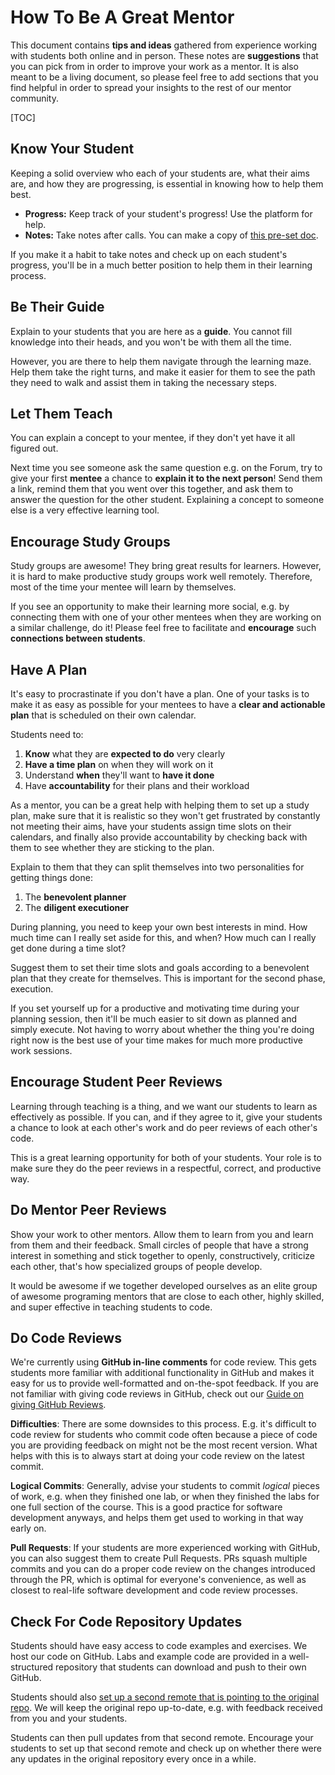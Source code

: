 # How To Be A Great Mentor

This document contains **tips and ideas** gathered from experience working with students both online and in person. These notes are **suggestions** that you can pick from in order to improve your work as a mentor. It is also meant to be a living document, so please feel free to add sections that you find helpful in order to spread your insights to the rest of our mentor community.

[TOC]

## Know Your Student

Keeping a solid overview who each of your students are, what their aims are, and how they are progressing, is essential in knowing how to help them best.

- **Progress:** Keep track of your student's progress! Use the platform for help.
- **Notes:** Take notes after calls. You can make a copy of [this pre-set doc](13_student_notes.md).

If you make it a habit to take notes and check up on each student's progress, you'll be in a much better position to help them in their learning process.

## Be Their Guide

Explain to your students that you are here as a **guide**. You cannot fill knowledge into their heads, and you won't be with them all the time. 

However, you are there to help them navigate through the learning maze. Help them take the right turns, and make it easier for them to see the path they need to walk and assist them in taking the necessary steps.

## Let Them Teach

You can explain a concept to your mentee, if they don't yet have it all figured out.

Next time you see someone ask the same question e.g. on the Forum, try to give your first **mentee** a chance to **explain it to the next person**! Send them a link, remind them that you went over this together, and ask them to answer the question for the other student. Explaining a concept to someone else is a very effective learning tool.

## Encourage Study Groups

Study groups are awesome! They bring great results for learners. However, it is hard to make productive study groups work well remotely. Therefore, most of the time your mentee will learn by themselves.

If you see an opportunity to make their learning more social, e.g. by connecting them with one of your other mentees when they are working on a similar challenge, do it! Please feel free to facilitate and **encourage** such **connections between students**.

## Have A Plan

It's easy to procrastinate if you don't have a plan. One of your tasks is to make it as easy as possible for your mentees to have a **clear and actionable plan** that is scheduled on their own calendar.

Students need to:

1. **Know** what they are **expected to do** very clearly
2. **Have a time plan** on when they will work on it
3. Understand **when** they'll want to **have it done**
4. Have **accountability** for their plans and their workload

As a mentor, you can be a great help with helping them to set up a study plan, make sure that it is realistic so they won't get frustrated by constantly not meeting their aims, have your students assign time slots on their calendars, and finally also provide accountability by checking back with them to see whether they are sticking to the plan.

Explain to them that they can split themselves into two personalities for getting things done:

1. The **benevolent planner**
2. The **diligent executioner**

During planning, you need to keep your own best interests in mind. How much time can I really set aside for this, and when? How much can I really get done during a time slot?

Suggest them to set their time slots and goals according to a benevolent plan that they create for themselves. This is important for the second phase, execution.

If you set yourself up for a productive and motivating time during your planning session, then it'll be much easier to sit down as planned and simply execute. Not having to worry about whether the thing you're doing right now is the best use of your time makes for much more productive work sessions.

## Encourage Student Peer Reviews

Learning through teaching is a thing, and we want our students to learn as effectively as possible. If you can, and if they agree to it, give your students a chance to look at each other's work and do peer reviews of each other's code.

This is a great learning opportunity for both of your students. Your role is to make sure they do the peer reviews in a respectful, correct, and productive way.

## Do Mentor Peer Reviews

Show your work to other mentors. Allow them to learn from you and learn from them and their feedback. Small circles of people that have a strong interest in something and stick together to openly, constructively, criticize each other, that's how specialized groups of people develop.

It would be awesome if we together developed ourselves as an elite group of awesome programing mentors that are close to each other, highly skilled, and super effective in teaching students to code.

## Do Code Reviews

We're currently using **GitHub in-line comments** for code review. This gets students more familiar with additional functionality in GitHub and makes it easy for us to provide well-formatted and on-the-spot feedback. If you are not familiar with giving code reviews in GitHub, check out our [Guide on giving GitHub Reviews](14_tips.md#do-code-reviews-on-github).

**Difficulties**: There are some downsides to this process. E.g. it's difficult to code review for students who commit code often because a piece of code you are providing feedback on might not be the most recent version. What helps with this is to always start at doing your code review on the latest commit.

**Logical Commits**: Generally, advise your students to commit _logical_ pieces of work, e.g. when they finished one lab, or when they finished the labs for one full section of the course. This is a good practice for software development anyways, and helps them get used to working in that way early on.

**Pull Requests**: If your students are more experienced working with GitHub, you can also suggest them to create Pull Requests. PRs squash multiple commits and you can do a proper code review on the changes introduced through the PR, which is optimal for everyone's convenience, as well as closest to real-life software development and code review processes.

## Check For Code Repository Updates

Students should have easy access to code examples and exercises. We host our code on GitHub. Labs and example code are provided in a well-structured repository that students can download and push to their own GitHub.

Students should also [set up a second remote that is pointing to the original repo](http://forum.codingnomads.co/t/adding-a-second-remote/68). We will keep the original repo up-to-date, e.g. with feedback received from you and your students.

Students can then pull updates from that second remote. Encourage your students to set up that second remote and check up on whether there were any updates in the original repository every once in a while.
